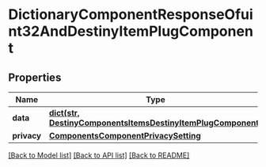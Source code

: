 # DictionaryComponentResponseOfuint32AndDestinyItemPlugComponent

## Properties
Name | Type | Description | Notes
------------ | ------------- | ------------- | -------------
**data** | [**dict(str, DestinyComponentsItemsDestinyItemPlugComponent)**](DestinyComponentsItemsDestinyItemPlugComponent.md) |  | [optional] 
**privacy** | [**ComponentsComponentPrivacySetting**](ComponentsComponentPrivacySetting.md) |  | [optional] 

[[Back to Model list]](../README.md#documentation-for-models) [[Back to API list]](../README.md#documentation-for-api-endpoints) [[Back to README]](../README.md)


